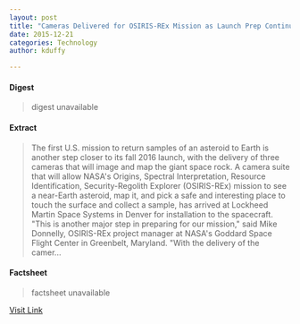 ```yaml
---
layout: post
title: "Cameras Delivered for OSIRIS-REx Mission as Launch Prep Continues"
date: 2015-12-21
categories: Technology
author: kduffy

---
```



#### Digest
>digest unavailable

#### Extract
>The first U.S. mission to return samples of an asteroid to Earth is another step closer to its fall 2016 launch, with the delivery of three cameras that will image and map the giant space rock. A camera suite that will allow NASA's Origins, Spectral Interpretation, Resource Identification, Security-Regolith Explorer (OSIRIS-REx) mission to see a near-Earth asteroid, map it, and pick a safe and interesting place to touch the surface and collect a sample, has arrived at Lockheed Martin Space Systems in Denver for installation to the spacecraft. "This is another major step in preparing for our mission," said Mike Donnelly, OSIRIS-REx project manager at NASA's Goddard Space Flight Center in Greenbelt, Maryland. "With the delivery of the camer...

#### Factsheet
>factsheet unavailable

[Visit Link](http://www.pddnet.com/news/2015/08/cameras-delivered-osiris-rex-mission-launch-prep-continues)


